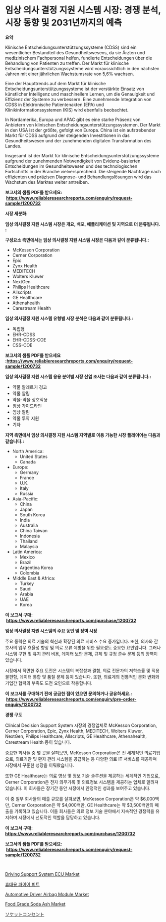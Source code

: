 <p><h1>임상 의사 결정 지원 시스템 시장: 경쟁 분석, 시장 동향 및 2031년까지의 예측</h1></p><p><strong>요약</strong></p>
<p><p>Klinische Entscheidungsunterstützungssysteme (CDSS) sind ein wesentlicher Bestandteil des Gesundheitswesens, da sie Ärzten und medizinischem Fachpersonal helfen, fundierte Entscheidungen über die Behandlung von Patienten zu treffen. Der Markt für klinische Entscheidungsunterstützungssysteme wird voraussichtlich in den nächsten Jahren mit einer jährlichen Wachstumsrate von 5,6% wachsen.</p><p>Eine der Haupttrends auf dem Markt für klinische Entscheidungsunterstützungssysteme ist der verstärkte Einsatz von künstlicher Intelligenz und maschinellem Lernen, um die Genauigkeit und Effizienz der Systeme zu verbessern. Eine zunehmende Integration von CDSS in Elektronische Patientenakten (EPA) und Klinikinformationssystemen (KIS) wird ebenfalls beobachtet.</p><p>In Nordamerika, Europa und APAC gibt es eine starke Präsenz von Anbietern von klinischen Entscheidungsunterstützungssystemen. Der Markt in den USA ist der größte, gefolgt von Europa. China ist ein aufstrebender Markt für CDSS aufgrund der steigenden Investitionen in das Gesundheitswesen und der zunehmenden digitalen Transformation des Landes.</p><p>Insgesamt ist der Markt für klinische Entscheidungsunterstützungssysteme aufgrund der zunehmenden Notwendigkeit von Evidenz-basierten Entscheidungen im Gesundheitswesen und des technologischen Fortschritts in der Branche vielversprechend. Die steigende Nachfrage nach effizienten und präzisen Diagnose- und Behandlungslösungen wird das Wachstum des Marktes weiter antreiben.</p></p>
<p><strong>보고서의 샘플 PDF를 받으세요: &nbsp;<a href="https://www.reliableresearchreports.com/enquiry/request-sample/1200732">https://www.reliableresearchreports.com/enquiry/request-sample/1200732</a></strong></p>
<p><strong>시장 세분화:</strong></p>
<p><strong> 임상 의사결정 지원 시스템 시장은 개요, 배포, 애플리케이션 및 지역으로 더 분류됩니다. :</strong></p>
<p><strong>구성요소 측면에서는 임상 의사결정 지원 시스템 시장은 다음과 같이 분류됩니다.:</strong></p>
<p><ul><li>McKesson Corporation</li><li>Cerner Corporation</li><li>Epic</li><li>Zynx Health</li><li>MEDITECH</li><li>Wolters Kluwer</li><li>NextGen</li><li>Philips Healthcare</li><li>Allscripts</li><li>GE Healthcare</li><li>Athenahealth</li><li>Carestream Health</li></ul></p>
<p><strong> 임상 의사결정 지원 시스템 유형별 시장 분석은 다음과 같이 분류됩니다.:</strong></p>
<p><ul><li>독립형</li><li>EHR-CDSS</li><li>EHR-CDSS-COE</li><li>CSS-COE</li></ul></p>
<p><strong>보고서의 샘플 PDF를 받으세요 :<a href="https://www.reliableresearchreports.com/enquiry/request-sample/1200732">https://www.reliableresearchreports.com/enquiry/request-sample/1200732</a></strong></p>
<p><strong> 임상 의사결정 지원 시스템 응용 분야별 시장 산업 조사는 다음과 같이 분류됩니다.:</strong></p>
<p><ul><li>약물 알레르기 경고</li><li>약물 알림</li><li>약물-약물 상호작용</li><li>임상 가이드라인</li><li>임상 알림</li><li>약물 투약 지원</li><li>기타</li></ul></p>
<p><strong>지역 측면에서 임상 의사결정 지원 시스템 지역별로 이용 가능한 시장 플레이어는 다음과 같습니다.:</strong></p>
<p><ul>
    <li>
        North America:
        <ul>
            <li>United States</li>
            <li>Canada</li>
        </ul>
    </li>
    <li>
        Europe:
        <ul>
            <li>Germany</li>
            <li>France</li>
            <li>U.K.</li>
            <li>Italy</li>
            <li>Russia</li>
        </ul>
    </li>
    <li>
        Asia-Pacific:
        <ul>
            <li>China</li>
            <li>Japan</li>
            <li>South Korea</li>
            <li>India</li>
            <li>Australia</li>
            <li>China Taiwan</li>
            <li>Indonesia</li>
            <li>Thailand</li>
            <li>Malaysia</li>
        </ul>
    </li>
    <li>
        Latin America:
        <ul>
            <li>Mexico</li>
            <li>Brazil</li>
            <li>Argentina Korea</li>
            <li>Colombia</li>
        </ul>
    </li>
    <li>
        Middle East & Africa:
        <ul>
            <li>Turkey</li>
            <li>Saudi</li>
            <li>Arabia</li>
            <li>UAE</li>
            <li>Korea</li>
        </ul>
    </li>
    </ul></p>
<p><strong>이 보고서 구매: &nbsp;<a href="https://www.reliableresearchreports.com/purchase/1200732">https://www.reliableresearchreports.com/purchase/1200732</a></strong></p>
<p><strong>임상 의사결정 지원 시스템의 주요 동인 및 장벽 시장</strong></p>
<p><p>주요 동력은 의료 기술의 혁신과 확장된 의료 서비스 수요 증가입니다. 또한, 의사와 간호사의 업무 효율성 향상 및 의료 오류 예방을 위한 필요성도 중요한 요인입니다. 그러나 시스템 구현 및 유지 관리 비용, 데이터 보안 문제, 규제 및 규정 준수 문제 등의 장벽이 있습니다.</p><p>시장에서 직면한 주요 도전은 시스템의 복잡성과 결함, 의료 전문가의 저학습률 및 적용 불편함, 데이터 통합 및 품질 문제 등이 있습니다. 또한, 의료계의 전통적인 문화 변화와 기업간 협력의 부족도 도전 요인으로 작용합니다.</p></p>
<p><strong>이 보고서를 구매하기 전에 궁금한 점이 있으면 문의하거나 공유하세요.: &nbsp;<a href="https://www.reliableresearchreports.com/enquiry/pre-order-enquiry/1200732">https://www.reliableresearchreports.com/enquiry/pre-order-enquiry/1200732</a></strong></p>
<p><strong>경쟁 구도</strong></p>
<p><p>Clinical Decision Support System 시장의 경쟁업체로 McKesson Corporation, Cerner Corporation, Epic, Zynx Health, MEDITECH, Wolters Kluwer, NextGen, Philips Healthcare, Allscripts, GE Healthcare, Athenahealth, Carestream Health 등이 있습니다. </p><p>중요한 회사들 중 몇 곳을 살펴보면, McKesson Corporation은 전 세계적인 의료기업으로, 의료기관 및 환자 관리 시스템을 공급하는 등 다양한 의료 IT 서비스를 제공하며 시장에서 꾸준한 성장을 이뤄왔습니다. </p><p>또한 GE Healthcare는 의료 영상 및 정보 기술 솔루션을 제공하는 세계적인 기업으로, Cerner Corporation은 전자 의무기록 및 의료정보 시스템을 제공하는 업체로 알려져 있습니다. 이 회사들은 장기간 동안 시장에서 안정적인 성과를 보여주고 있습니다. </p><p>이 중 일부 회사들의 매출 규모를 살펴보면, McKesson Corporation은 약 $6,000백만, Cerner Corporation은 약 $4,000백만, GE Healthcare는 약 $3,500백만의 매출을 기록하고 있습니다. 이들 회사들은 의료 정보 기술 분야에서 지속적인 경쟁력을 유지하며 시장에서 선도적인 역할을 담당하고 있습니다.</p></p>
<p><strong>이 보고서 구매: &nbsp; <a href="https://www.reliableresearchreports.com/purchase/1200732">https://www.reliableresearchreports.com/purchase/1200732</a></strong></p>
<p><strong>보고서의 샘플 PDF를 받으세요: &nbsp;<a href="https://www.reliableresearchreports.com/enquiry/request-sample/1200732">https://www.reliableresearchreports.com/enquiry/request-sample/1200732</a></strong><strong></strong></p>
<p>&nbsp;</p>
<p><p><a href="https://issuu.com/reportprime-2/docs/driving-support-system-ecu-market-size-2030.pptx">Driving Support System ECU Market</a></p><p><a href="https://medium.com/@vlcostes/%ED%9C%B4%EB%8C%80%EC%9A%A9-%ED%99%94%EC%9E%AC-%EA%B5%AC%EB%8D%A9%EC%9D%B4-%EC%8B%9C%EC%9E%A5-%EA%B2%BD%EC%9F%81-%EB%B6%84%EC%84%9D-%EC%8B%9C%EC%9E%A5-%EB%8F%99%ED%96%A5-%EB%B0%8F-2031%EB%85%84%EA%B9%8C%EC%A7%80%EC%9D%98-%EC%98%88%EC%B8%A1-2091498ecb77">휴대용 파이어 피트</a></p><p><a href="https://issuu.com/reportprime-2/docs/automotive-driver-airbag-module-market-size-2030.p">Automotive Driver Airbag Module Market</a></p><p><a href="https://github.com/gulaimolin/Market-Research-Report-List-3/blob/main/food-grade-soda-ash-market.md">Food Grade Soda Ash Market</a></p><p><a href="https://medium.com/@cielostamm/%E3%82%BD%E3%82%B1%E3%83%83%E3%83%88%E3%82%A2%E3%82%A6%E3%83%88%E3%83%AC%E3%83%83%E3%83%88%E5%B8%82%E5%A0%B4%E3%81%AE%E8%A6%8F%E6%A8%A1%E3%81%A8%E5%B8%82%E5%A0%B4%E5%8B%95%E5%90%91-%E5%AE%8C%E5%85%A8%E3%81%AA%E6%A5%AD%E7%95%8C%E6%A6%82%E8%A6%81-2024%E5%B9%B4%E3%81%8B%E3%82%892031%E5%B9%B4%E3%81%BE%E3%81%A7-cecbc9e9dccd">ソケットコンセント</a></p></p>